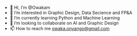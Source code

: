 - 👋 Hi, I’m @Owakam
- 👀 I’m interested in Graphic Design, Data Secience and FP&A
- 🌱 I’m currently learning Python and Machine Learning
- 💞️ I’m looking to collaborate on AI and Graphic Design
- 📫 How to reach me owaka.onyango@gmail.com
